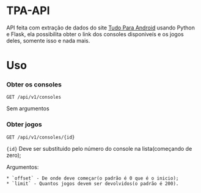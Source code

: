 # TPA-API

API feita com extração de dados do site [Tudo Para Android](http://www.tudo-para-android.com) usando Python e Flask, ela possibilita obter o link dos consoles disponiveís e os jogos deles, somente isso e nada mais.

# Uso

### Obter os consoles

`GET /api/v1/consoles`

Sem argumentos

### Obter jogos

`GET /api/v1/consoles/{id}`

`{id}` Deve ser substituido pelo número do console na lista(começando de zero);

Argumentos:

    * `offset` - De onde deve começar(o padrão é 0 que é o inicio);
    * `limit` - Quantos jogos devem ser devolvidos(o padrão é 200).
